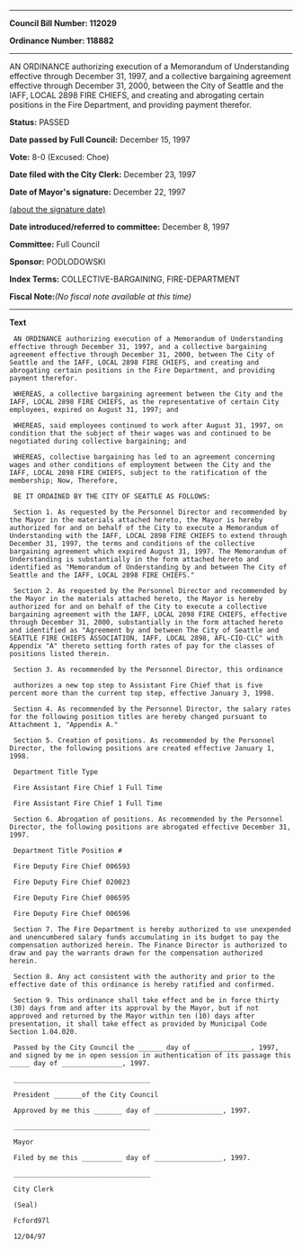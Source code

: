 

********

**Council Bill Number: 112029**
   
**Ordinance Number: 118882**
********

 AN ORDINANCE authorizing execution of a Memorandum of Understanding effective through December 31, 1997, and a collective bargaining agreement effective through December 31, 2000, between the City of Seattle and the IAFF, LOCAL 2898 FIRE CHIEFS, and creating and abrogating certain positions in the Fire Department, and providing payment therefor.

**Status:** PASSED
   
**Date passed by Full Council:** December 15, 1997
   
**Vote:** 8-0 (Excused: Choe)
   
**Date filed with the City Clerk:** December 23, 1997
   
**Date of Mayor's signature:** December 22, 1997
   
[(about the signature date)](/~public/approvaldate.htm)
   
   
   
**Date introduced/referred to committee:** December 8, 1997
   
**Committee:** Full Council
   
**Sponsor:** PODLODOWSKI
   
   
**Index Terms:** COLLECTIVE-BARGAINING, FIRE-DEPARTMENT

**Fiscal Note:**_(No fiscal note available at this time)_

********

**Text**
   
```
 AN ORDINANCE authorizing execution of a Memorandum of Understanding effective through December 31, 1997, and a collective bargaining agreement effective through December 31, 2000, between The City of Seattle and the IAFF, LOCAL 2898 FIRE CHIEFS, and creating and abrogating certain positions in the Fire Department, and providing payment therefor.

 WHEREAS, a collective bargaining agreement between the City and the IAFF, LOCAL 2898 FIRE CHIEFS, as the representative of certain City employees, expired on August 31, 1997; and

 WHEREAS, said employees continued to work after August 31, 1997, on condition that the subject of their wages was and continued to be negotiated during collective bargaining; and

 WHEREAS, collective bargaining has led to an agreement concerning wages and other conditions of employment between the City and the IAFF, LOCAL 2898 FIRE CHIEFS, subject to the ratification of the membership; Now, Therefore,

 BE IT ORDAINED BY THE CITY OF SEATTLE AS FOLLOWS:

 Section 1. As requested by the Personnel Director and recommended by the Mayor in the materials attached hereto, the Mayor is hereby authorized for and on behalf of the City to execute a Memorandum of Understanding with the IAFF, LOCAL 2898 FIRE CHIEFS to extend through December 31, 1997, the terms and conditions of the collective bargaining agreement which expired August 31, 1997. The Memorandum of Understanding is substantially in the form attached hereto and identified as "Memorandum of Understanding by and between The City of Seattle and the IAFF, LOCAL 2898 FIRE CHIEFS."

 Section 2. As requested by the Personnel Director and recommended by the Mayor in the materials attached hereto, the Mayor is hereby authorized for and on behalf of the City to execute a collective bargaining agreement with the IAFF, LOCAL 2898 FIRE CHIEFS, effective through December 31, 2000, substantially in the form attached hereto and identified as "Agreement by and between The City of Seattle and SEATTLE FIRE CHIEFS ASSOCIATION, IAFF, LOCAL 2898, AFL-CIO-CLC" with Appendix "A" thereto setting forth rates of pay for the classes of positions listed therein.

 Section 3. As recommended by the Personnel Director, this ordinance

 authorizes a new top step to Assistant Fire Chief that is five percent more than the current top step, effective January 3, 1998.

 Section 4. As recommended by the Personnel Director, the salary rates for the following position titles are hereby changed pursuant to Attachment 1, "Appendix A."

 Section 5. Creation of positions. As recommended by the Personnel Director, the following positions are created effective January 1, 1998.

 Department Title Type

 Fire Assistant Fire Chief 1 Full Time

 Fire Assistant Fire Chief 1 Full Time

 Section 6. Abrogation of positions. As recommended by the Personnel Director, the following positions are abrogated effective December 31, 1997.

 Department Title Position #

 Fire Deputy Fire Chief 006593

 Fire Deputy Fire Chief 020023

 Fire Deputy Fire Chief 006595

 Fire Deputy Fire Chief 006596

 Section 7. The Fire Department is hereby authorized to use unexpended and unencumbered salary funds accumulating in its budget to pay the compensation authorized herein. The Finance Director is authorized to draw and pay the warrants drawn for the compensation authorized herein.

 Section 8. Any act consistent with the authority and prior to the effective date of this ordinance is hereby ratified and confirmed.

 Section 9. This ordinance shall take effect and be in force thirty (30) days from and after its approval by the Mayor, but if not approved and returned by the Mayor within ten (10) days after presentation, it shall take effect as provided by Municipal Code Section 1.04.020.

 Passed by the City Council the ______ day of ______________, 1997, and signed by me in open session in authentication of its passage this _____ day of _______________, 1997.

 __________________________________

 President _______of the City Council

 Approved by me this _______ day of _________________, 1997.

 __________________________________

 Mayor

 Filed by me this __________ day of _________________, 1997.

 __________________________________

 City Clerk

 (Seal)

 Fcford97l

 12/04/97

```

